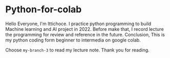 # Python-for-colab
Hello Everyone, 
  I'm Ittichoce. I practice python programming to build Machine learning and AI project in 2022. 
  Before make that, I record lecture the programming for review and reference in the future. 
  Conclusion, This is my python coding form beginner to intermedia on google colab.



Choose `my-branch-3` to read my lecture note.
Thank you for reading.
